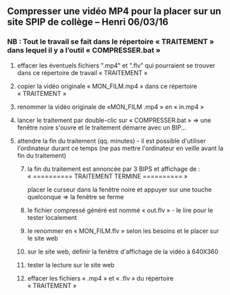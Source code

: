 ## Compresser une vidéo MP4 pour la placer sur un site SPIP de collège – Henri 06/03/16

### NB : Tout le travail se fait dans le répertoire « TRAITEMENT » dans lequel il y a l’outil « COMPRESSER.bat »

1. effacer les éventuels fichiers ".mp4" et ".flv" qui pourraient se trouver dans ce répertoire de travail « TRAITEMENT »

1. copier la vidéo originale « MON_FILM.mp4 » dans ce répertoire « TRAITEMENT »

1. renommer la vidéo originale de «MON_FILM .mp4 » en « in.mp4 »

1. lancer le traitement par double-clic sur « COMPRESSER.bat »
=> une fenêtre noire s'ouvre et le traitement démarre avec un BIP...

1. attendre la fin du traitement (qq. minutes) - il est possible d'utiliser l'ordinateur durant ce temps
(ne pas mettre l'ordinateur en veille avant la fin du traitement)

    7) la fin du traitement est annoncée par 3 BIPS et affichage de :
 « ========== TRAITEMENT TERMINE ========== »

       placer le curseur dans la fenêtre noire et appuyer sur une touche quelconque
=> la fenêtre se ferme

    8) le fichier compressé généré est nommé « out.flv » - le lire pour le tester localement

    9)  le renommer en « MON_FILM.flv » selon les besoins et le placer sur le site web

    10)  sur le site web, définir la fenêtre d'affichage de la vidéo à 640X360

    11)  tester la lecture sur le site web

    12)  effacer les fichiers « .mp4 » et « .flv » du répertoire « TRAITEMENT »

